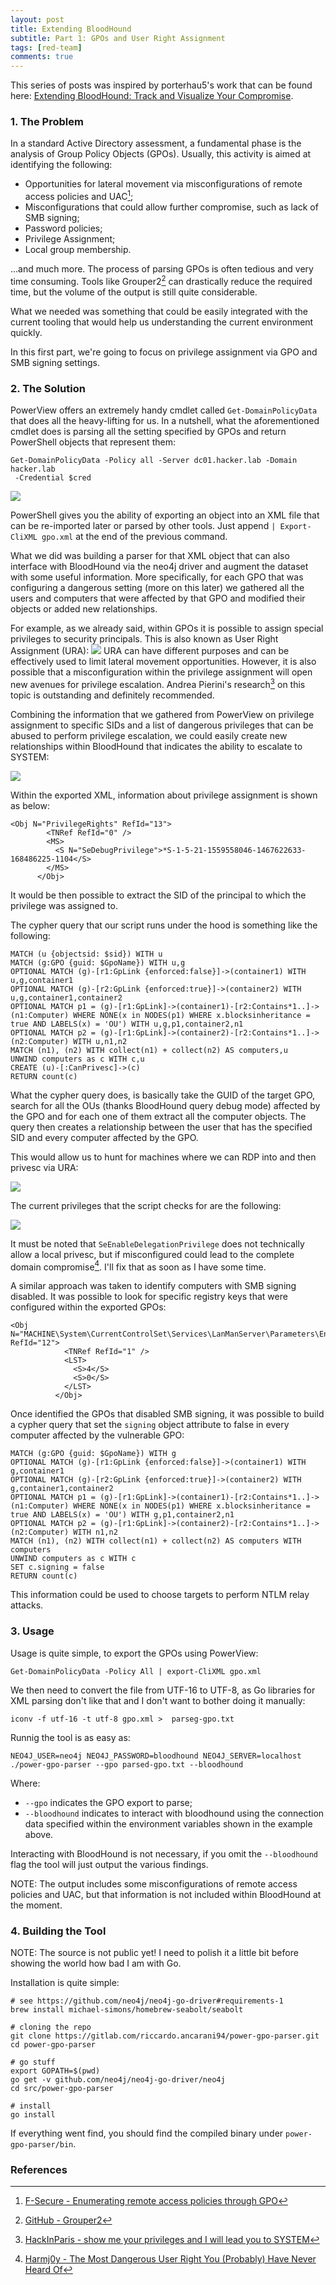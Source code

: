```yaml
---
layout: post
title: Extending BloodHound
subtitle: Part 1: GPOs and User Right Assignment
tags: [red-team]
comments: true
---
```


This series of posts was inspired by porterhau5's work that can be found here: [Extending BloodHound: Track and Visualize Your Compromise](https://porterhau5.com/blog/extending-bloodhound-track-and-visualize-your-compromise/).

### 1. The Problem
In a standard Active Directory assessment, a fundamental phase is the analysis of Group Policy Objects (GPOs). Usually, this activity is aimed at identifying the following:

* Opportunities for lateral movement via misconfigurations of remote access policies and UAC[^1];
* Misconfigurations that could allow further compromise, such as lack of SMB signing;
* Password policies;
* Privilege Assignment;
* Local group membership.

...and much more.
The process of parsing GPOs is often tedious and very time consuming. Tools like Grouper2[^2] can drastically reduce the required time, but the volume of the output is still quite considerable.

What we needed was something that could be easily integrated with the current tooling that would help us understanding the current environment quickly.  

In this first part, we're going to focus on privilege assignment via GPO and SMB signing settings.

### 2. The Solution

PowerView offers an extremely handy cmdlet called `Get-DomainPolicyData` that does all the heavy-lifting for us. In a nutshell, what the aforementioned cmdlet does is parsing all the setting specified by GPOs and return PowerShell objects that represent them:

```
Get-DomainPolicyData -Policy all -Server dc01.hacker.lab -Domain hacker.lab
 -Credential $cred
```

![](2020-02-6-extending-bloodhound-pt1/dec3ef9720bfb1aa5a4d64adf0b00f99.png)

PowerShell gives you the ability of exporting an object into an XML file that can be re-imported later or parsed by other tools. Just append `| Export-CliXML gpo.xml` at the end of the previous command.

What we did was building a parser for that XML object that can also interface with BloodHound via the neo4j driver and augment the dataset with some useful information. More specifically, for each GPO that was configuring a dangerous setting (more on this later) we gathered all the users and computers that were affected by that GPO and modified their objects or added new relationships.

For example, as we already said, within GPOs it is possible to assign special privileges to security principals. This is also known as User Right Assignment (URA):
![](2020-02-6-extending-bloodhound-pt1/92c7b7505454d61c59547d036597e20e.png)
URA can have different purposes and can be effectively used to limit lateral movement opportunities. However, it is also possible that a misconfiguration within the privilege assignment will open new avenues for privilege escalation. Andrea Pierini's research[^3] on this topic is outstanding and definitely recommended.

Combining the information that we gathered from PowerView on privilege assignment to specific SIDs and a list of dangerous privileges that can be abused to perform privilege escalation, we could easily create new relationships within BloodHound that indicates the ability to escalate to SYSTEM:

![](2020-02-6-extending-bloodhound-pt1/96e7cb123a2dff500a42cf8e1503ed8a.png)

Within the exported XML, information about privilege assignment is shown as below:

```
<Obj N="PrivilegeRights" RefId="13">
        <TNRef RefId="0" />
        <MS>
          <S N="SeDebugPrivilege">*S-1-5-21-1559558046-1467622633-168486225-1104</S>
        </MS>
      </Obj>
```

It would be then possible to extract the SID of the principal to which the privilege was assigned to.

The cypher query that our script runs under the hood is something like the following:

```
MATCH (u {objectsid: $sid}) WITH u
MATCH (g:GPO {guid: $GpoName}) WITH u,g
OPTIONAL MATCH (g)-[r1:GpLink {enforced:false}]->(container1) WITH u,g,container1
OPTIONAL MATCH (g)-[r2:GpLink {enforced:true}]->(container2) WITH u,g,container1,container2
OPTIONAL MATCH p1 = (g)-[r1:GpLink]->(container1)-[r2:Contains*1..]->(n1:Computer) WHERE NONE(x in NODES(p1) WHERE x.blocksinheritance = true AND LABELS(x) = 'OU') WITH u,g,p1,container2,n1
OPTIONAL MATCH p2 = (g)-[r1:GpLink]->(container2)-[r2:Contains*1..]->(n2:Computer) WITH u,n1,n2
MATCH (n1), (n2) WITH collect(n1) + collect(n2) AS computers,u
UNWIND computers as c WITH c,u
CREATE (u)-[:CanPrivesc]->(c)
RETURN count(c)
```

What the cypher query does, is basically take the GUID of the target GPO, search for all the OUs (thanks BloodHound query debug mode) affected by the GPO and for each one of them extract all the computer objects. The query then creates a relationship between the user that has the specified SID and every computer affected by the GPO.

This would allow us to hunt for machines where we can RDP into and then privesc via URA:

![](2020-02-6-extending-bloodhound-pt1/6deecf0baba3c048c39702fb71fec655.png)


The current privileges that the script checks for are the following:

![](2020-02-6-extending-bloodhound-pt1/ed7d67d9ceccb557fb14c96d3af445d4.png)

It must be noted that `SeEnableDelegationPrivilege` does not technically allow a local privesc, but if misconfigured could lead to the complete domain compromise[^4]. I'll fix that as soon as I have some time.

A similar approach was taken to identify computers with SMB signing disabled. It was possible to look for specific registry keys that were configured within the exported GPOs:

```
<Obj N="MACHINE\System\CurrentControlSet\Services\LanManServer\Parameters\EnableSecuritySignature" RefId="12">
            <TNRef RefId="1" />
            <LST>
              <S>4</S>
              <S>0</S>
            </LST>
          </Obj>
```

Once identified the GPOs that disabled SMB signing, it was possible to build a cypher query that set the `signing` object attribute to false in every computer affected by the vulnerable GPO:

```
MATCH (g:GPO {guid: $GpoName}) WITH g
OPTIONAL MATCH (g)-[r1:GpLink {enforced:false}]->(container1) WITH g,container1
OPTIONAL MATCH (g)-[r2:GpLink {enforced:true}]->(container2) WITH g,container1,container2
OPTIONAL MATCH p1 = (g)-[r1:GpLink]->(container1)-[r2:Contains*1..]->(n1:Computer) WHERE NONE(x in NODES(p1) WHERE x.blocksinheritance = true AND LABELS(x) = 'OU') WITH g,p1,container2,n1
OPTIONAL MATCH p2 = (g)-[r1:GpLink]->(container2)-[r2:Contains*1..]->(n2:Computer) WITH n1,n2
MATCH (n1), (n2) WITH collect(n1) + collect(n2) AS computers WITH computers
UNWIND computers as c WITH c
SET c.signing = false
RETURN count(c)
```

This information could be used to choose targets to perform NTLM relay attacks.

### 3. Usage

Usage is quite simple, to export the GPOs using PowerView:

```
Get-DomainPolicyData -Policy All | export-CliXML gpo.xml
```

We then need to convert the file from UTF-16 to UTF-8, as Go libraries for XML parsing don't like that and I don't want to bother doing it manually:

```
iconv -f utf-16 -t utf-8 gpo.xml >  parseg-gpo.txt
```

Runnig the tool is as easy as:

```
NEO4J_USER=neo4j NEO4J_PASSWORD=bloodhound NEO4J_SERVER=localhost ./power-gpo-parser --gpo parsed-gpo.txt --bloodhound
```
Where:

* `--gpo` indicates the GPO export to parse;
* `--bloodhound` indicates to interact with bloodhound using the connection data specified within the environment variables shown in the example above.

Interacting with BloodHound is not necessary, if you omit the `--bloodhound` flag the tool will just output the various findings.

NOTE: The output includes some misconfigurations of remote access policies and UAC, but that information is not included within BloodHound at the moment.


### 4. Building the Tool

NOTE: The source is not public yet! I need to polish it a little bit before showing the world how bad I am with Go.

 
Installation is quite simple:

```
# see https://github.com/neo4j/neo4j-go-driver#requirements-1
brew install michael-simons/homebrew-seabolt/seabolt

# cloning the repo
git clone https://gitlab.com/riccardo.ancarani94/power-gpo-parser.git
cd power-gpo-parser

# go stuff
export GOPATH=$(pwd)
go get -v github.com/neo4j/neo4j-go-driver/neo4j
cd src/power-gpo-parser

# install
go install
```

If everything went find, you should find the compiled binary under `power-gpo-parser/bin`.


### References

[^1]: [F-Secure -  Enumerating remote access policies through GPO](https://labs.f-secure.com/blog/enumerating-remote-access-policies-through-gpo/)

[^2]: [GitHub - Grouper2](https://github.com/l0ss/Grouper2)

[^3]: [HackInParis - show me your privileges and I will lead you to SYSTEM](https://hackinparis.com/data/slides/2019/talks/HIP2019-Andrea_Pierini-Whoami_Priv_Show_Me_Your_Privileges_And_I_Will_Lead_You_To_System.pdf)

[^4]: [Harmj0y - The Most Dangerous User Right You (Probably) Have Never Heard Of](https://www.harmj0y.net/blog/activedirectory/the-most-dangerous-user-right-you-probably-have-never-heard-of/)
